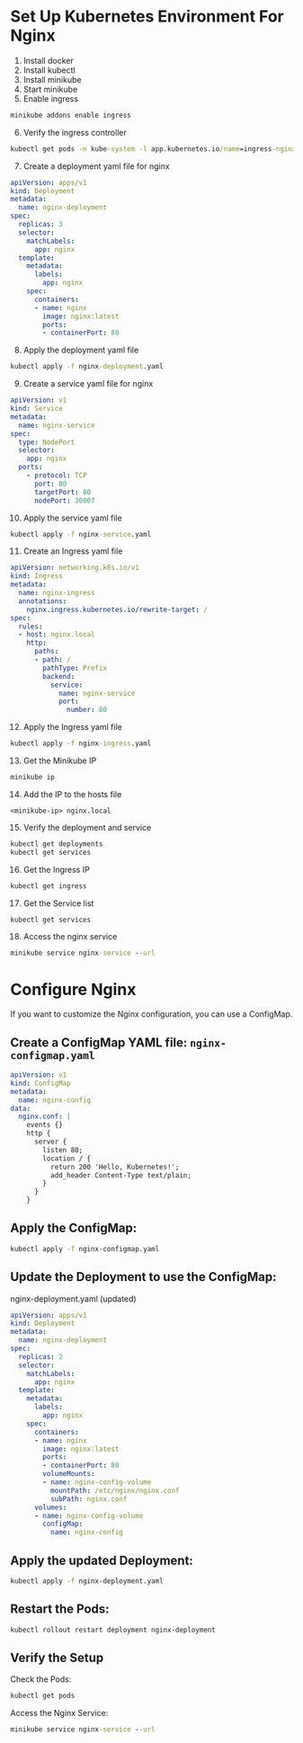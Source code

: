 

# Set Up Kubernetes Environment For Nginx
1. Install docker
2. Install kubectl
3. Install minikube
4. Start minikube
5. Enable ingress
```cmd
minikube addons enable ingress
```
6. Verify the ingress controller
```cmd
kubectl get pods -n kube-system -l app.kubernetes.io/name=ingress-nginx
```
7. Create a deployment yaml file for nginx
```yaml
apiVersion: apps/v1
kind: Deployment
metadata:
  name: nginx-deployment
spec:
  replicas: 3
  selector:
    matchLabels:
      app: nginx
  template:
    metadata:
      labels:
        app: nginx
    spec:
      containers:
      - name: nginx
        image: nginx:latest
        ports:
        - containerPort: 80
```
8. Apply the deployment yaml file
```cmd
kubectl apply -f nginx-deployment.yaml
```
9. Create a service yaml file for nginx
```yaml
apiVersion: v1
kind: Service
metadata:
  name: nginx-service
spec:
  type: NodePort
  selector:
    app: nginx
  ports:
    - protocol: TCP
      port: 80
      targetPort: 80
      nodePort: 30007
```
10. Apply the service yaml file
```cmd
kubectl apply -f nginx-service.yaml
```
11. Create an Ingress yaml file
```yaml
apiVersion: networking.k8s.io/v1
kind: Ingress
metadata:
  name: nginx-ingress
  annotations:
    nginx.ingress.kubernetes.io/rewrite-target: /
spec:
  rules:
  - host: nginx.local
    http:
      paths:
      - path: /
        pathType: Prefix
        backend:
          service:
            name: nginx-service
            port:
              number: 80
```
12. Apply the Ingress yaml file
```cmd
kubectl apply -f nginx-ingress.yaml
```
13. Get the Minikube IP
```cmd
minikube ip
```
14. Add the IP to the hosts file
```text
<minikube-ip> nginx.local
```
15. Verify the deployment and service
```cmd
kubectl get deployments
kubectl get services
```
16. Get the Ingress IP
```cmd
kubectl get ingress
```
17. Get the Service list
```cmd
kubectl get services
```
18. Access the nginx service
```cmd
minikube service nginx-service --url
```
# Configure Nginx
If you want to customize the Nginx configuration, you can use a ConfigMap.
## Create a ConfigMap YAML file: `nginx-configmap.yaml`
```yaml
apiVersion: v1
kind: ConfigMap
metadata:
  name: nginx-config
data:
  nginx.conf: |
    events {}
    http {
      server {
        listen 80;
        location / {
          return 200 'Hello, Kubernetes!';
          add_header Content-Type text/plain;
        }
      }
    }
```
## Apply the ConfigMap:
```bash
kubectl apply -f nginx-configmap.yaml
```
## Update the Deployment to use the ConfigMap:
nginx-deployment.yaml (updated)
```yaml
apiVersion: apps/v1
kind: Deployment
metadata:
  name: nginx-deployment
spec:
  replicas: 2
  selector:
    matchLabels:
      app: nginx
  template:
    metadata:
      labels:
        app: nginx
    spec:
      containers:
      - name: nginx
        image: nginx:latest
        ports:
        - containerPort: 80
        volumeMounts:
        - name: nginx-config-volume
          mountPath: /etc/nginx/nginx.conf
          subPath: nginx.conf
      volumes:
      - name: nginx-config-volume
        configMap:
          name: nginx-config
```
## Apply the updated Deployment:
```bash
kubectl apply -f nginx-deployment.yaml
```
## Restart the Pods:
```bash
kubectl rollout restart deployment nginx-deployment
```


## Verify the Setup
Check the Pods:
```cmd
kubectl get pods
```
Access the Nginx Service:
```cmd
minikube service nginx-service --url
```